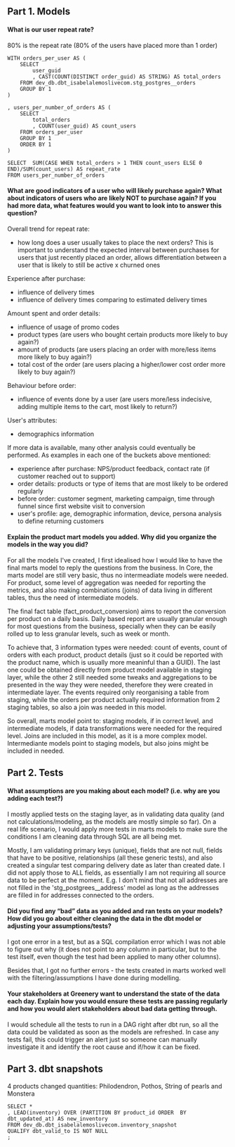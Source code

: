 ## Part 1. Models
#### What is our user repeat rate?
80% is the repeat rate (80% of the users have placed more than 1 order)

```
WITH orders_per_user AS (
    SELECT
        user_guid
        , CAST(COUNT(DISTINCT order_guid) AS STRING) AS total_orders
    FROM dev_db.dbt_isabelalemoslivecom.stg_postgres__orders
    GROUP BY 1
)

, users_per_number_of_orders AS (
    SELECT 
        total_orders
        , COUNT(user_guid) AS count_users
    FROM orders_per_user
    GROUP BY 1
    ORDER BY 1
)

SELECT  SUM(CASE WHEN total_orders > 1 THEN count_users ELSE 0 END)/SUM(count_users) AS repeat_rate
FROM users_per_number_of_orders
```

#### What are good indicators of a user who will likely purchase again? What about indicators of users who are likely NOT to purchase again? If you had more data, what features would you want to look into to answer this question?

Overall trend for repeat rate:
- how long does a user usually takes to place the next orders? This is important to understand the expected interval between purchases for users that just recently placed an order, allows differentiation between a user that is likely to still be active x churned ones

Experience after purchase:
- influence of delivery times
- influence of delivery times comparing to estimated delivery times

Amount spent and order details:
- influence of usage of promo codes
- product types (are users who bought certain products more likely to buy again?)
- amount of products (are users placing an order with more/less items more likely to buy again?)
- total cost of the order (are users placing a higher/lower cost order more likely to buy again?)

Behaviour before order:
- influence of events done by a user (are users more/less indecisive, adding multiple items to the cart, most likely to return?)

User's attributes:
- demographics information

If more data is available, many other analysis could eventually be performed. As examples in each one of the buckets above mentioned:
- experience after purchase: NPS/product feedback, contact rate (if customer reached out to support)
- order details: products or type of items that are most likely to be ordered regularly
- before order: customer segment, marketing campaign, time through funnel since first website visit to conversion
- user's profile: age, demographic information, device, persona analysis to define returning customers


#### Explain the product mart models you added. Why did you organize the models in the way you did?
For all the models I've created, I first idealised how I would like to have the final marts model to reply the questions from the business. In Core, the marts model are still very basic, thus no intermeadiate models were needed. For product, some level of aggregation was needed for reporting the metrics, and also making combinations (joins) of data living in different tables, thus the need of intermediate models.

The final fact table (fact_product_conversion) aims to report the conversion per product on a daily basis. Daily based report are usually granular enough for most questions from the business, specially when they can be easily rolled up to less granular levels, such as week or month. 

To achieve that, 3 information types were needed: count of events, count of orders with each product, product details (just so it could be reported with the product name, which is usually more meaninful than a GUID). The last one could be obtained directly from product model available in staging layer, while the other 2 still needed some tweaks and aggregations to be presented in the way they were needed, therefore they were created in intermediate layer. The events required only reorganising a table from staging, while the orders per product actually required information from 2 staging tables, so also a join was needed in this model.

So overall, marts model point to: staging models, if in correct level, and intermediate models, if data transformations were needed for the required level. Joins are included in this model, as it is a more complex model. Intermediante models point to staging models, but also joins might be included in needed.

## Part 2. Tests

#### What assumptions are you making about each model? (i.e. why are you adding each test?)
I mostly applied tests on the staging layer, as in validating data quality (and not calculations/modeling, as the models are mostly simple so far). On a real life scenario, I would apply more tests in marts models to make sure the conditions I am cleaning data through SQL are all being met.

Mostly, I am validating primary keys (unique), fields that are not null, fields that have to be positive, relationships (all these generic tests), and also created a singular test comparing delivery date as later than created date. I did not apply those to ALL fields, as essentially I am not requiring all source data to be perfect at the moment. E.g. I don't mind that not all addresses are not filled in the 'stg_postgrees__address' model as long as the addresses are filled in for addresses connected to the orders.

#### Did you find any “bad” data as you added and ran tests on your models? How did you go about either cleaning the data in the dbt model or adjusting your assumptions/tests?
I got one error in a test, but as a SQL compilation error which I was not able to figure out why (it does not point to any column in particular, but to the test itself, even though the test had been applied to many other columns).

Besides that, I got no further errors - the tests created in marts worked well with the filtering/assumptions I have done during modelling.

#### Your stakeholders at Greenery want to understand the state of the data each day. Explain how you would ensure these tests are passing regularly and how you would alert stakeholders about bad data getting through.
I would schedule all the tests to run in a DAG right after dbt run, so all the data could be validated as soon as the models are refreshed. In case any tests fail, this could trigger an alert just so someone can manually investigate it and identify the root cause and if/how it can be fixed.

## Part 3. dbt snapshots
4 products changed quantities: Philodendron, Pothos, String of pearls and Monstera

```
SELECT *
, LEAD(inventory) OVER (PARTITION BY product_id ORDER  BY dbt_updated_at) AS new_inventory
FROM dev_db.dbt_isabelalemoslivecom.inventory_snapshot
QUALIFY dbt_valid_to IS NOT NULL
;
```
